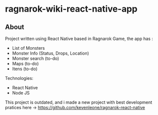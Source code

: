 # ragnarok-wiki-react-native-app

## About
Project written using React Native based in Ragnarok Game, the app has :

* List of Monsters
* Monster Info (Status, Drops, Location)
* Monster search (to-do)
* Maps (to-do)
* Itens (to-do)

Technologies: 

* React Native
* Node JS

This project is outdated, and i made a new project with best development pratices here -> https://github.com/kevenleone/ragnarok-react-native
